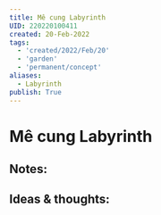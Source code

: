 ```yaml
---
title: Mê cung Labyrinth
UID: 220220100411
created: 20-Feb-2022
tags:
  - 'created/2022/Feb/20'
  - 'garden'
  - 'permanent/concept'
aliases:
  - Labyrinth
publish: True
---
```

# Mê cung Labyrinth

## Notes:


## Ideas & thoughts:


